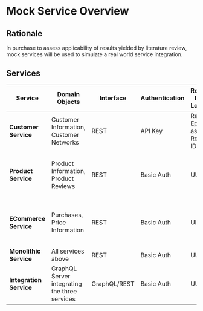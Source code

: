# Mock Service Overview

## Rationale
In purchase to assess applicability of results yielded by literature review, mock services will be used to simulate a real world service integration.

## Services
| Service | Domain Objects |Interface | Authentication | Request ID for Logging | Latency | Other Challenges |
|---------|----------------|----------|----------------|------------------------|---------|------------------|
| **Customer Service** | Customer Information, Customer Networks | REST | API Key | Request Epoch as Request ID | constant, low | Random probabilisticFailure of API (1% of calls) to trigger Retry Logic |
| **Product Service** | Product Information, Product Reviews | REST | Basic Auth | UUID | normally distributed, medium to high, dependent on endpoint | Pagination in API response |
| **ECommerce Service** | Purchases, Price Information | REST | Basic Auth | UID | Spikes of unpredictable high latency (i.e. service warm up behavior) | N+1 issue inducing API design (data only represented by IDs)  |
| **Monolithic Service** | All services above | REST | Basic Auth | UUID | - |
| **Integration Service** | GraphQL Server integrating the three services | GraphQL/REST | Basic Auth | UUID | - | - |
